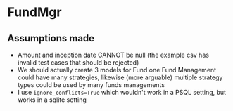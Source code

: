 # FundMgr

## Assumptions made
* Amount and inception date CANNOT be null (the example csv has invalid test cases that should be rejected)
* We should actually create 3 models for Fund one Fund Management could have many strategies, likewise (more arguable) multiple strategy types could be used by many funds managements
* I use `ignore_conflicts=True` which wouldn't work in a PSQL setting, but works in a sqlite setting



